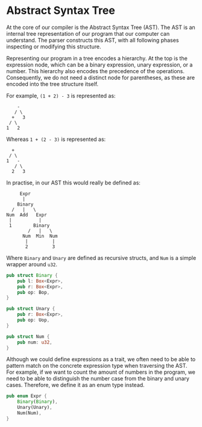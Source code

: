 
# Abstract Syntax Tree

At the core of our compiler is the Abstract Syntax Tree (AST). The AST is an
internal tree representation of our program that our computer can understand.
The parser constructs this AST, with all following phases inspecting or
modifying this structure.

Representing our program in a tree encodes a hierarchy.
At the top is the expression node, which can be a binary expression, unary
expression, or a number.
This hierarchy also encodes the precedence of the operations.
Consequently, we do not need a distinct node for parentheses, as these are
encoded into the tree structure itself.

For example, `(1 + 2) - 3` is represented as:

```
    -
   / \
  +   3
 / \
1   2
```

Whereas `1 + (2 - 3)` is represented as:

```
  +
 / \
1   -
   / \
  2   3
```

In practise, in our AST this would really be defined as:

```
     Expr
      |
    Binary
  /   |   \
Num  Add   Expr
 |          |
 1        Binary
        /   |   \
      Num  Min  Num
       |         |
       2         3
```

Where `Binary` and `Unary` are defined as recursive structs, and `Num` is a
simple wrapper around `u32`.

```rust
pub struct Binary {
    pub l: Box<Expr>,
    pub r: Box<Expr>,
    pub op: Bop,
}

pub struct Unary {
    pub r: Box<Expr>,
    pub op: Uop,
}

pub struct Num {
    pub num: u32,
}
```

Although we could define expressions as a trait, we often need to be able to
pattern match on the concrete expression type when traversing the AST.
For example, if we want to count the amount of numbers in the program, we need
to be able to distinguish the number case from the binary and unary cases.
Therefore, we define it as an enum type instead.

```rust
pub enum Expr {
    Binary(Binary),
    Unary(Unary),
    Num(Num),
}
```
